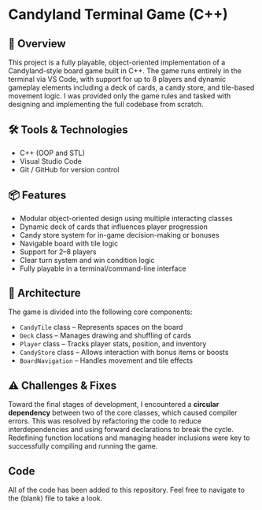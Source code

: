 # Candyland Terminal Game (C++)

## 🍬 Overview
This project is a fully playable, object-oriented implementation of a Candyland-style board game built in C++. The game runs entirely in the terminal via VS Code, with support for up to 8 players and dynamic gameplay elements including a deck of cards, a candy store, and tile-based movement logic. I was provided only the game rules and tasked with designing and implementing the full codebase from scratch.

## 🛠 Tools & Technologies
- C++ (OOP and STL)
- Visual Studio Code
- Git / GitHub for version control

## 📦 Features
- Modular object-oriented design using multiple interacting classes
- Dynamic deck of cards that influences player progression
- Candy store system for in-game decision-making or bonuses
- Navigable board with tile logic
- Support for 2–8 players
- Clear turn system and win condition logic
- Fully playable in a terminal/command-line interface

## 🧱 Architecture
The game is divided into the following core components:
- `CandyTile` class – Represents spaces on the board
- `Deck` class – Manages drawing and shuffling of cards
- `Player` class – Tracks player stats, position, and inventory
- `CandyStore` class – Allows interaction with bonus items or boosts
- `BoardNavigation` – Handles movement and tile effects

## ⚠️ Challenges & Fixes
Toward the final stages of development, I encountered a **circular dependency** between two of the core classes, which caused compiler errors. This was resolved by refactoring the code to reduce interdependencies and using forward declarations to break the cycle. Redefining function locations and managing header inclusions were key to successfully compiling and running the game.

## Code
All of the code has been added to this repository. Feel free to navigate to the (blank) file to take a look.
